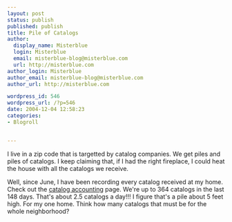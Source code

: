 ```yaml
---
layout: post
status: publish
published: publish
title: Pile of Catalogs
author:
  display_name: Misterblue
  login: Misterblue
  email: misterblue-blog@misterblue.com
  url: http://misterblue.com
author_login: Misterblue
author_email: misterblue-blog@misterblue.com
author_url: http://misterblue.com

wordpress_id: 546
wordpress_url: /?p=546
date: 2004-12-04 12:58:23
categories:
- Blogroll


---
```

<p>
I live in a zip code that is targetted by catalog companies.
We get piles and piles of catalogs.
I keep claiming that, if I had the right fireplace, I could heat the house
with all the catalogs we receive.
</p>
<p>
Well, since June, I have been recording every catalog received at my home.
Check out the
<a href="http://misterblue.com/catalog/">catalog accounting</a>
page. 
We're up to 364 catalogs in the last 148 days.
That's  about 2.5 catalogs a day!!!
I figure that's a pile about 5 feet high.
For my one home.
Think how many catalogs that must be for the whole neighborhood?
</p>

